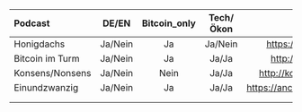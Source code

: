| Podcast         | DE/EN  | Bitcoin_only  |    Tech/Ökon  | Webseite                           | Art        |  
| :-------------  | :-----:|:-------------:|:-------------:| :--------------------------------: | ---------- |  
| Honigdachs      | Ja/Nein|      Ja       |     Ja/Nein   | https://coinspondent.de            |            |      
| Bitcoin im Turm | Ja/Nein|      Ja       |      Ja/Ja    | http://bitcoin-turm.de             |            |      
| Konsens/Nonsens | Ja/Nein|     Nein      |      Ja/Ja    | http://konsens-nonsens.de          |            |    
| Einundzwanzig   | Ja/Nein|      Ja       |      Ja/Ja    | https://anchor.fm/einundzwanzig    |            |    
|                 |        |               |               |   |   |   |   |   |      
|                 |        |               |               |   |   |   |   |   |   

